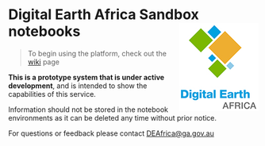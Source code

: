 # Digital Earth Africa Sandbox notebooks <img align="right" src="Supplementary_data/DE_Africa_Logo_Stacked_RGB_small.jpg">

> To begin using the platform, check out the [wiki](https://github.com/digitalearthafrica/deafrica-sandbox-notebooks/wiki) page


**This is a prototype system that is under active development**, and is intended to show the capabilities of this service.

Information should not be stored in the notebook environments as it can be deleted any time without prior notice.

For questions or feedback please contact DEAfrica@ga.gov.au 


